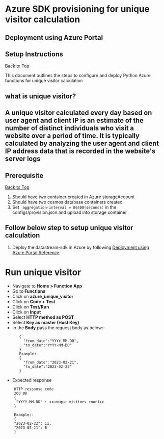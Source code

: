 <div id="top"></div>

# Azure SDK provisioning for unique visitor calculation

## Deployment using Azure Portal

## Setup Instructions
<p align="left"><a href="#top">Back to Top</a></p>

This document outlines the steps to configure and deploy Python Azure functions for unique visitor calculation


## what is unique visitor?

## A unique visitor calculated every day based on user agent and client IP is an estimate of the number of distinct individuals who visit a website over a period of time. It is typically calculated by analyzing the user agent and client IP address data that is recorded in the website's server logs

## Prerequisite
<p align="left"><a href="#top">Back to Top</a></p>

1. Should have two container created in Azure storageAccount
2. Should have two cosmos database containers created
3. Set <code> aggregation-interval = 86400(seconds)</code> in the configs/provision.json and upload into storage container

## Follow below step to setup unique visitor calculation

1. Deploy the datastream-sdk in Azure by following [Deployment using Azure Portal Reference](Azure-portal-deployment.md)

# Run unique visitor
 - Navigate to **Home > Function App**
 - Go to **Functions**
 - Click on **azure_unique_visitor**
 - Click on **Code + Test**
 - Click on **Test/Run**
 - Click on **Input**
 - Select **HTTP method as POST**
 - Select **Key as master (Host Key)**
 - In the **Body** pass the request body as below:-
    ``` 
       {
         "from_date":"YYYY-MM-DD",
         "to_date":"YYYY-MM-DD"  
       }
       Example:-
       {
         "from_date":"2023-02-21",
         "to_date":"2023-02-22"  
       }
   ```
 - Expected response
  ```
      HTTP response code
      200 OK
      {
       "YYYY-MM-DD" : <<unique visitors count>>
      }
    
      Example:-
      {
      "2023-02-22": 11,
      "2023-02-21": 6
      }
  ```
